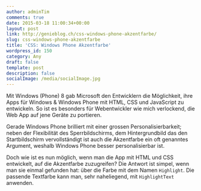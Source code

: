 ```yaml
---
author: adminTim
comments: true
date: 2015-03-18 11:00:34+00:00
layout: post
link: http://genieblog.ch/css-windows-phone-akzentfarbe/
slug: css-windows-phone-akzentfarbe
title: 'CSS: Windows Phone Akzentfarbe'
wordpress_id: 150
category: Any
draft: false
template: post
description: false
socialImage: /media/socialImage.jpg
---
```


Mit Windows (Phone) 8 gab Microsoft den Entwicklern die Möglichkeit, ihre Apps für Windows & Windows Phone mit HTML, CSS und JavaScript zu entwickeln. So ist es besonders für Webentwickler wie mich verlockend, die Web App auf jene Geräte zu portieren. 

Gerade Windows Phone brilliert mit einer grossen Personalisierbarkeit; neben der Flexibilität des Sperrbildschirms, dem Hintergrundbild das den Startbildschirm vervollständigt ist auch die Akzentfarbe ein oft genanntes Argument, weshalb Windows Phone besser personalisierbar ist.

Doch wie ist es nun möglich, wenn man die App mit HTML und CSS entwickelt, auf die Akzentfarbe zuzugreifen? Die Antwort ist simpel, wenn man sie einmal gefunden hat: über die Farbe mit dem Namen `Highlight`. Die passende Textfarbe kann man, sehr naheliegend, mit `HighlightText` anwenden.
